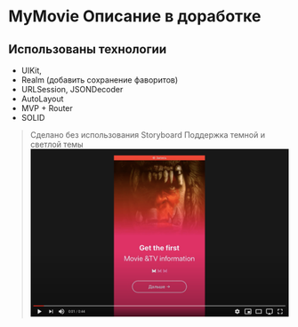 # MyMovie Описание в доработке
## Использованы технологии 



- UIKit,
- Realm (добавить сохранение фаворитов)
- URLSession, JSONDecoder
- AutoLayout
- MVP + Router
- SOLID

> Сделано без использования Storyboard
> Поддержка темной и светлой темы
[![Watch the video](readmeInfo/demoMyMovie.png)](https://youtu.be/qLOfvTZ_Kng)
